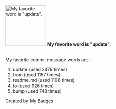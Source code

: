 <img src="https://my-badges.github.io/my-badges/favorite-word.png" alt="My favorite word is &quot;update&quot;." title="My favorite word is &quot;update&quot;." width="128">
<strong>My favorite word is &quot;update&quot;.</strong>
<br><br>

My favorite commit message words are:

1. update (used 2479 times)
2. from (used 1157 times)
3. readme.md (used 1108 times)
4. to (used 926 times)
5. bump (used 748 times)


Created by <a href="https://github.com/my-badges/my-badges">My Badges</a>